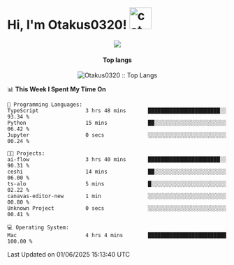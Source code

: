 <h1> Hi, I'm Otakus0320! <img src="https://media.giphy.com/media/mGcNjsfWAjY5AEZNw6/giphy.gif" width="50" alt="cat"></h1>

<p align="center"><a href="https://wakatime.com/@044d69d0-1253-4f60-96b6-5d19a0f9dde5"><img src="https://wakatime.com/badge/user/044d69d0-1253-4f60-96b6-5d19a0f9dde5.svg" /></a></p>

<h4 align="center">Top langs</h4>

<p align="center"><img src="https://github-readme-stats.vercel.app/api/top-langs/?username=Otakus0320&langs_count=10&theme=tokyonight&layout=compact&timestamp={{random_number}}" alt="Otakus0320 :: Top Langs" /></p>

<!--START_SECTION:waka-->
📊 **This Week I Spent My Time On** 

```text
💬 Programming Languages: 
TypeScript               3 hrs 48 mins       ███████████████████████░░   93.34 % 
Python                   15 mins             ██░░░░░░░░░░░░░░░░░░░░░░░   06.42 % 
Jupyter                  0 secs              ░░░░░░░░░░░░░░░░░░░░░░░░░   00.24 % 

🐱‍💻 Projects: 
ai-flow                  3 hrs 40 mins       ███████████████████████░░   90.31 % 
ceshi                    14 mins             ██░░░░░░░░░░░░░░░░░░░░░░░   06.00 % 
ts-alo                   5 mins              █░░░░░░░░░░░░░░░░░░░░░░░░   02.22 % 
canavas-editor-new       1 min               ░░░░░░░░░░░░░░░░░░░░░░░░░   00.80 % 
Unknown Project          0 secs              ░░░░░░░░░░░░░░░░░░░░░░░░░   00.41 % 

💻 Operating System: 
Mac                      4 hrs 4 mins        █████████████████████████   100.00 % 
```


 Last Updated on 01/06/2025 15:13:40 UTC
<!--END_SECTION:waka-->
